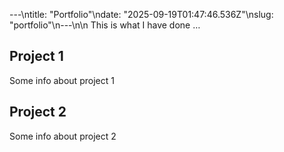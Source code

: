 ---\ntitle: "Portfolio"\ndate: "2025-09-19T01:47:46.536Z"\nslug: "portfolio"\n---\n\n
This is what I have done …


## Project 1

Some info about project 1


## Project 2

Some info about project 2

